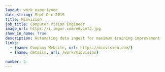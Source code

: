 ```yaml
---
layout: work_experience
date_string: Sept-Dec 2019
title: Miovision
job_title: Computer Vision Engineer
image_url: https://i.imgur.com/eGvLnTJ.jpg
show_in_home: True
description: Automating data ingest for maximum training improvement
links:
  - {name: Company Website, url: https://miovision.com/}
  - {name: details, url: /work/miovision}

number: 5
---
```

